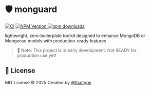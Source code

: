 # 🛡️ monguard

[![CI](https://github.com/thaitype/monguard/actions/workflows/main.yml/badge.svg)](https://github.com/thaitype/monguard/actions/workflows/main.yml) [![NPM Version](https://img.shields.io/npm/v/monguard) ](https://www.npmjs.com/package/monguard)[![npm downloads](https://img.shields.io/npm/dt/monguard)](https://www.npmjs.com/package/monguard)

lightweight, zero-boilerplate toolkit designed to enhance MongoDB or Mongoose models with production-ready features

>  🚧 Note: This project is in early development. Not READY for production use yet!

## 🐝 License

MIT License © 2025
Created by [@thaitype](https://github.com/thaitype)

